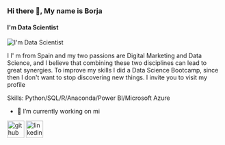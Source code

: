 ### Hi there 👋, My name is Borja
#### I'm Data Scientist
![I'm Data Scientist](file:///C:/Users/BORJA/Downloads/Blue%20Illustrated%20Technology%20General%20LinkedIn%20Banner.gif)

I I' m from Spain and my two passions are Digital Marketing and Data Science, and I believe that combining these two disciplines can lead to great synergies. 
To improve my skills I did a Data Science Bootcamp, since then I don't want to stop discovering new things.
I invite you to visit my profile 

Skills: Python/SQL/R/Anaconda/Power BI/Microsoft Azure

- 🔭 I’m currently working on mi 


[<img src='https://cdn.jsdelivr.net/npm/simple-icons@3.0.1/icons/github.svg' alt='github' height='40'>](https://github.com/Borjaa-P)  [<img src='https://cdn.jsdelivr.net/npm/simple-icons@3.0.1/icons/linkedin.svg' alt='linkedin' height='40'>](https://www.linkedin.com/in/https://www.linkedin.com/in/borja-páez-alonso-a28281160/)  

